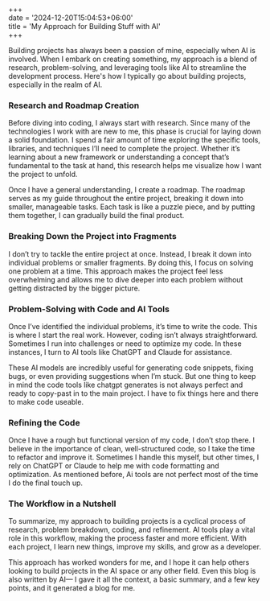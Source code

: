+++  
date = '2024-12-20T15:04:53+06:00'  
title = 'My Approach for Building Stuff with AI'  
+++

Building projects has always been a passion of mine, especially when AI is involved. When I embark on creating something, my approach is a blend of research, problem-solving, and leveraging tools like AI to streamline the development process. Here's how I typically go about building projects, especially in the realm of AI.

### Research and Roadmap Creation

Before diving into coding, I always start with research. Since many of the technologies I work with are new to me, this phase is crucial for laying down a solid foundation. I spend a fair amount of time exploring the specific tools, libraries, and techniques I’ll need to complete the project. Whether it’s learning about a new framework or understanding a concept that’s fundamental to the task at hand, this research helps me visualize how I want the project to unfold.

Once I have a general understanding, I create a roadmap. The roadmap serves as my guide throughout the entire project, breaking it down into smaller, manageable tasks. Each task is like a puzzle piece, and by putting them together, I can gradually build the final product.

### Breaking Down the Project into Fragments

I don’t try to tackle the entire project at once. Instead, I break it down into individual problems or smaller fragments. By doing this, I focus on solving one problem at a time. This approach makes the project feel less overwhelming and allows me to dive deeper into each problem without getting distracted by the bigger picture.

### Problem-Solving with Code and AI Tools

Once I’ve identified the individual problems, it’s time to write the code. This is where I start the real work. However, coding isn’t always straightforward. Sometimes I run into challenges or need to optimize my code. In these instances, I turn to AI tools like ChatGPT and Claude for assistance.

These AI models are incredibly useful for generating code snippets, fixing bugs, or even providing suggestions when I’m stuck. But one thing to keep in mind the code tools like chatgpt generates is not always perfect and ready to copy-past in to the main project. I have to fix things here and there to make code useable.

### Refining the Code

Once I have a rough but functional version of my code, I don’t stop there. I believe in the importance of clean, well-structured code, so I take the time to refactor and improve it. Sometimes I handle this myself, but other times, I rely on ChatGPT or Claude to help me with code formatting and optimization. As mentioned before, Ai tools are not perfect most of the time I do the final touch up. 

### The Workflow in a Nutshell

To summarize, my approach to building projects is a cyclical process of research, problem breakdown, coding, and refinement. AI tools play a vital role in this workflow, making the process faster and more efficient. With each project, I learn new things, improve my skills, and grow as a developer.

This approach has worked wonders for me, and I hope it can help others looking to build projects in the AI space or any other field. Even this blog is also written by AI— I gave it all the context, a basic summary, and a few key points, and it generated a blog for me.